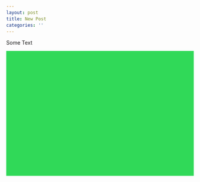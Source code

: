```yaml
---
layout: post
title: New Post
categories: ''
---
```

Some Text

![](/img/uploads/5e6bc5aa9813c2eb0e61eb19_5db1e0797abe5cec7dc854ea_5d5b07660260de93c661d4c5_artboard1.png)